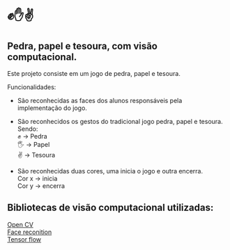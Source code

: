 # ✊✋✌️
## Pedra, papel e tesoura, com visão computacional.
Este projeto consiste em um jogo de pedra, papel e tesoura.  <br />

Funcionalidades: <br />
* São reconhecidas as faces dos alunos responsáveis pela implementação do jogo.

* São reconhecidos os gestos do tradicional jogo pedra, papel e tesoura. Sendo: <br /> 
  ✊ -> Pedra  <br />
  🖐 -> Papel  <br />
  ✌️ -> Tesoura  <br />

* São reconhecidas duas cores, uma inicia o jogo e outra encerra.  <br />
  Cor x -> inicia <br />
  Cor y -> encerra
 
 ## Bibliotecas de visão computacional utilizadas:
 [Open CV](https://opencv.org/) <br />
 [Face reconition](https://github.com/ageitgey/face_recognition) <br />
 [Tensor flow](https://www.tensorflow.org/?hl=pt-br) <br />
